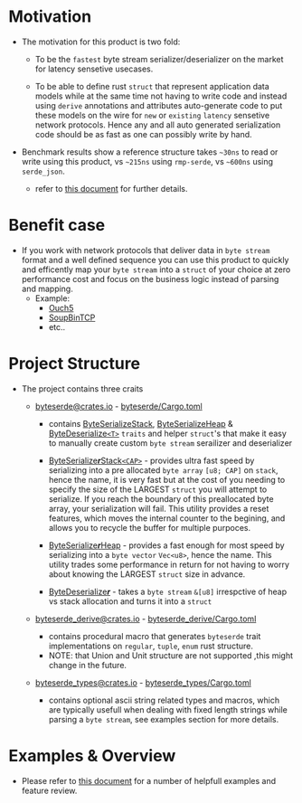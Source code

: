 # Motivation

* The motivation for this product is two fold:
  * To be the `fastest` byte stream serializer/deserializer on the market for latency sensetive usecases.
  
  * To be able to define rust `struct` that represent application data models while at the same time not having to write code and instead using `derive` annotations and attributes auto-generate code to put these models on the wire for `new` or `existing` `latency` sensetive network protocols. Hence any and all auto generated serialization code should be as fast as one can possibly write by hand. 
  
* Benchmark results show a reference structure takes `~30ns` to read or write using this product, vs `~215ns` using `rmp-serde`, vs `~600ns` using `serde_json`. 
  * refer to [this document](./byteserde_examples/readme.md) for further details.


# Benefit case
* If you work with network protocols that deliver data in `byte stream` format and a well defined sequence you can use this product to quickly and efficently map your `byte stream` into a `struct` of your choice at zero performance cost and focus on the business logic instead of parsing and mapping.
  * Example:
    * [Ouch5](http://nasdaqtrader.com/content/technicalsupport/specifications/TradingProducts/Ouch5.0.pdf)
    * [SoupBinTCP](https://www.nasdaq.com/docs/SoupBinTCP%204.1.pdf)
    * etc..



# Project Structure
* The project contains three craits
    * [byteserde@crates.io](https://crates.io/crates/byteserde) - [byteserde/Cargo.toml](byteserde/Cargo.toml)
        * contains [ByteSerializeStack](byteserde/src/ser.rs#ByteSerializeStack), [ByteSerializeHeap](byteserde/src/ser.rs#ByteSerializeHeap) & [ByteDeserialize`<T>`](byteserde/src/des.rs#ByteDeserialize) `traits` and helper `struct`'s that make it easy to manually create custom `byte stream` serailizer and deserializer
            
        * [ByteSerialize***r***Stack`<CAP>`](byteserde/src/ser.rs#ByteSerializerStack) - provides ultra fast speed by serializing into a pre allocated `byte array` `[u8; CAP]` on `stack`, hence the name, it is very fast but at the cost of you needing to specify the size of the LARGEST `struct` you will attempt to serialize. If you reach the boundary of this preallocated byte array, your serialization will fail. This utility provides a reset features, which moves the internal counter to the begining, and allows you to recycle the buffer for multiple purpoces. 
        * [ByteSerialize***r***Heap](byteserde/src/ser.rs#ByteSerializerHeap) - provides a fast enough for most speed by serializing into a `byte vector` `Vec<u8>`, hence the name. This utility trades some performance in return for not having to worry about knowing the LARGEST `struct` size in advance. 

        * [ByteDeserialize***r***](byteserde/src/des.rs#ByteDeserialize) - takes a `byte stream` `&[u8]` irrespctive of heap vs stack allocation and turns it into a `struct`

    * [byteserde_derive@crates.io](https://crates.io/crates/byteserde_derive) - [byteserde_derive/Cargo.toml](byteserde_derive/Cargo.toml)
        * contains procedural macro that generates `byteserde` trait implementations on `regular`, `tuple`, `enum` rust structure. 
        * NOTE: that Union and Unit structure are not supported ,this might change in the future.
    
    * [byteserde_types@crates.io](https://crates.io/crates/byteserde_types) - [byteserde_types/Cargo.toml](byteserde_types/Cargo.toml)
        * contains optional ascii string related types and macros, which are typically usefull when dealing with fixed length strings while parsing a `byte stream`, see examples section for more details.

# Examples & Overview
* Please refer to [this document](byteserde_examples/examples/readme.md) for a number of helpfull examples and feature review.


